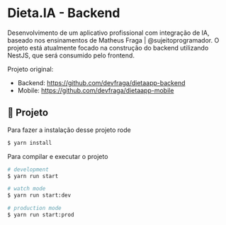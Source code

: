 
# Dieta.IA - Backend

Desenvolvimento de um aplicativo profissional com integração de IA, baseado nos ensinamentos de Matheus Fraga | @sujeitoprogramador. O projeto está atualmente focado na construção do backend utilizando NestJS, que será consumido pelo frontend.

Projeto original:

- Backend: https://github.com/devfraga/dietaapp-backend
- Mobile: https://github.com/devfraga/dietaapp-mobile
## 🚀 Projeto

Para fazer a instalação desse projeto rode

```bash
$ yarn install
```

Para compilar e executar o projeto

```bash
# development
$ yarn run start

# watch mode
$ yarn run start:dev

# production mode
$ yarn run start:prod
```
